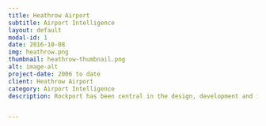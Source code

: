```yaml
---
title: Heathrow Airport
subtitle: Airport Intelligence
layout: default
modal-id: 1
date: 2016-10-08
img: heathrow.png
thumbnail: heathrow-thumbnail.png
alt: image-alt
project-date: 2006 to date
client: Heathrow Airport
category: Airport Intelligence
description: Rockport has been central in the design, development and implementation of the Heathrow Airport Data Repository (ADR), compliant with the Heathrow Common Information Model (CIM) and the Heathrow Integrated Baggage message services. Rockport has substantial depth of knowledge and experience of the Baggage Operations and Airport Operations.


---
```


